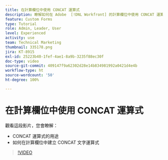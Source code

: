 ```yaml
---
title: 在計算欄位中使用 CONCAT 運算式
description: 瞭解如何在 Adobe  [!DNL Workfront] 的計算欄位中使用 CONCAT 運算式。
feature: Custom Forms
type: Tutorial
role: Admin, Leader, User
level: Experienced
activity: use
team: Technical Marketing
thumbnail: 335178.png
jira: KT-8915
exl-id: 25223b40-1fef-4ae1-8a9b-3235f88ec30f
doc-type: video
source-git-commit: 409147f9a62302d28e14b834981992a0421d4e4b
workflow-type: ht
source-wordcount: '50'
ht-degree: 100%

---
```


# 在計算欄位中使用 CONCAT 運算式

觀看這段影片，您會瞭解：

* CONCAT 運算式的用途
* 如何在計算欄位中建立 CONCAT 文字運算式

>[!VIDEO](https://video.tv.adobe.com/v/335178/?quality=12&learn=on)
